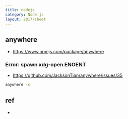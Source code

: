 ```yaml
---
title: nodejs
category: Node.js
layout: 2017/sheet
---
```


## anywhere

- https://www.npmjs.com/package/anywhere

### Error: spawn xdg-open ENOENT

- https://github.com/JacksonTian/anywhere/issues/35

```bash
anywhere -s 
```


## ref
- 
